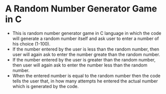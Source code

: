 # A Random Number Generator Game in C
- This is random number generator game in C language in which the code will generate a random number itself and ask user to enter a number of his choice (1-100).
- If the number entered by the user is less than the random number, then user will again ask to enter the number greate than the random number.
- If the number entered by the user is greater than the random number, then user will again ask to enter the number less than the random number.
- When the entered number is equal to the random number then the code tells the user that, in how many attempts he entered the actual number which is generated by the code.
